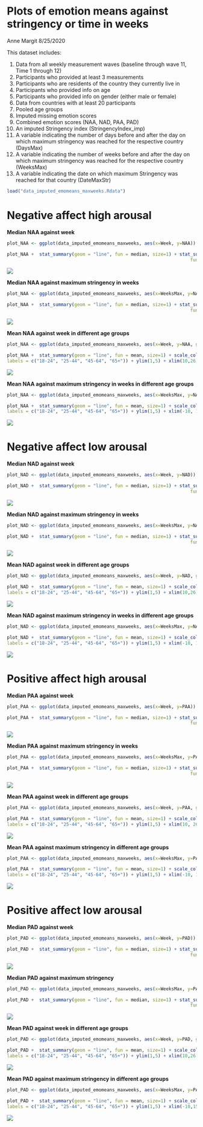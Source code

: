 Plots of emotion means against stringency or time in weeks
================
Anne Margit
8/25/2020

This dataset includes:

1.  Data from all weekly measurement waves (baseline through wave 11,
    Time 1 through 12)
2.  Participants who provided at least 3 measurements
3.  Participants who are residents of the country they currently live in
4.  Participants who provided info on age
5.  Participants who provided info on gender (either male or female)
6.  Data from countries with at least 20 participants
7.  Pooled age groups
8.  Imputed missing emotion scores
9.  Combined emotion scores (NAA, NAD, PAA, PAD)
10. An imputed Stringency index (StringencyIndex\_imp)
11. A variable indicating the number of days before and after the day on
    which maximum stringency was reached for the respective country
    (DaysMax)
12. A variable indicating the number of weeks before and after the day
    on which maximum stringency was reached for the respective country
    (WeeksMax)
13. A variable indicating the date on which maximum Stringency was
    reached for that country (DateMaxStr)

<!-- end list -->

``` r
load("data_imputed_emomeans_maxweeks.Rdata")
```

# Negative affect high arousal

**Median NAA against week**

``` r
plot_NAA <- ggplot(data_imputed_emomeans_maxweeks, aes(x=Week, y=NAA))

plot_NAA +  stat_summary(geom = "line", fun = median, size=1) + stat_summary(fun.data = median_hilow, 
                                                                    fun.args = (conf.int=.5)) + ylim(1,5) + xlim(10,26)
```

![](Plots-of-emotion-means-against-stringency-or-time-in-weeks_files/figure-gfm/unnamed-chunk-3-1.png)<!-- -->

**Median NAA against maximum stringency in
weeks**

``` r
plot_NAA <- ggplot(data_imputed_emomeans_maxweeks, aes(x=WeeksMax, y=NAA))

plot_NAA +  stat_summary(geom = "line", fun = median, size=1) + stat_summary(fun.data = median_hilow, 
                                                                    fun.args = (conf.int=.5)) + ylim(1,5) + xlim(-10, 15)
```

![](Plots-of-emotion-means-against-stringency-or-time-in-weeks_files/figure-gfm/unnamed-chunk-4-1.png)<!-- -->

**Mean NAA against week in different age
groups**

``` r
plot_NAA <- ggplot(data_imputed_emomeans_maxweeks, aes(x=Week, y=NAA, group = Age_new, color = Age_new))

plot_NAA +  stat_summary(geom = "line", fun = mean, size=1) + scale_colour_discrete(name = "Age", 
labels = c("18-24", "25-44", "45-64", "65+")) + ylim(1,5) + xlim(10,26)
```

![](Plots-of-emotion-means-against-stringency-or-time-in-weeks_files/figure-gfm/unnamed-chunk-5-1.png)<!-- -->

**Mean NAA against maximum stringency in weeks in different age
groups**

``` r
plot_NAA <- ggplot(data_imputed_emomeans_maxweeks, aes(x=WeeksMax, y=NAA, group = Age_new, color = Age_new))

plot_NAA +  stat_summary(geom = "line", fun = mean, size=1) + scale_colour_discrete(name = "Age", 
labels = c("18-24", "25-44", "45-64", "65+")) + ylim(1,5) + xlim(-10, 15)
```

![](Plots-of-emotion-means-against-stringency-or-time-in-weeks_files/figure-gfm/unnamed-chunk-6-1.png)<!-- -->

# Negative affect low arousal

**Median NAD against week**

``` r
plot_NAD <- ggplot(data_imputed_emomeans_maxweeks, aes(x=Week, y=NAD))

plot_NAD +  stat_summary(geom = "line", fun = median, size=1) + stat_summary(fun.data = median_hilow, 
                                                                    fun.args = (conf.int=.5)) + ylim(1,5) + xlim(10,26)
```

![](Plots-of-emotion-means-against-stringency-or-time-in-weeks_files/figure-gfm/unnamed-chunk-7-1.png)<!-- -->

**Median NAD against maximum stringency in
weeks**

``` r
plot_NAD <- ggplot(data_imputed_emomeans_maxweeks, aes(x=WeeksMax, y=NAD))

plot_NAD +  stat_summary(geom = "line", fun = median, size=1) + stat_summary(fun.data = median_hilow, 
                                                                    fun.args = (conf.int=.5)) + ylim(1,5) + xlim(-10, 15)
```

![](Plots-of-emotion-means-against-stringency-or-time-in-weeks_files/figure-gfm/unnamed-chunk-8-1.png)<!-- -->

**Mean NAD against week in different age
groups**

``` r
plot_NAD <- ggplot(data_imputed_emomeans_maxweeks, aes(x=Week, y=NAD, group = Age_new, color = Age_new))

plot_NAD +  stat_summary(geom = "line", fun = mean, size=1) + scale_colour_discrete(name = "Age", 
labels = c("18-24", "25-44", "45-64", "65+")) + ylim(1,5) + xlim(10,26)
```

![](Plots-of-emotion-means-against-stringency-or-time-in-weeks_files/figure-gfm/unnamed-chunk-9-1.png)<!-- -->

**Mean NAD against maximum stringency in weeks in different age
groups**

``` r
plot_NAD <- ggplot(data_imputed_emomeans_maxweeks, aes(x=WeeksMax, y=NAD, group = Age_new, color = Age_new))

plot_NAD +  stat_summary(geom = "line", fun = mean, size=1) + scale_colour_discrete(name = "Age", 
labels = c("18-24", "25-44", "45-64", "65+")) + ylim(1,5) + xlim(-10, 15)
```

![](Plots-of-emotion-means-against-stringency-or-time-in-weeks_files/figure-gfm/unnamed-chunk-10-1.png)<!-- -->

# Positive affect high arousal

**Median PAA against week**

``` r
plot_PAA <- ggplot(data_imputed_emomeans_maxweeks, aes(x=Week, y=PAA))

plot_PAA +  stat_summary(geom = "line", fun = median, size=1) + stat_summary(fun.data = median_hilow, 
                                                                    fun.args = (conf.int=.5)) + ylim(1,5) + xlim(10, 26)
```

![](Plots-of-emotion-means-against-stringency-or-time-in-weeks_files/figure-gfm/unnamed-chunk-11-1.png)<!-- -->

**Median PAA against maximum stringency in
weeks**

``` r
plot_PAA <- ggplot(data_imputed_emomeans_maxweeks, aes(x=WeeksMax, y=PAA))

plot_PAA +  stat_summary(geom = "line", fun = median, size=1) + stat_summary(fun.data = median_hilow, 
                                                                    fun.args = (conf.int=.5)) + ylim(1,5) + xlim(-10, 15)
```

![](Plots-of-emotion-means-against-stringency-or-time-in-weeks_files/figure-gfm/unnamed-chunk-12-1.png)<!-- -->

**Mean PAA against week in different age
groups**

``` r
plot_PAA <- ggplot(data_imputed_emomeans_maxweeks, aes(x=Week, y=PAA, group = Age_new, color = Age_new))

plot_PAA +  stat_summary(geom = "line", fun = mean, size=1) + scale_colour_discrete(name = "Age", 
labels = c("18-24", "25-44", "45-64", "65+")) + ylim(1,5) + xlim(10, 26)
```

![](Plots-of-emotion-means-against-stringency-or-time-in-weeks_files/figure-gfm/unnamed-chunk-13-1.png)<!-- -->

**Mean PAA against maximum stringency in different age
groups**

``` r
plot_PAA <- ggplot(data_imputed_emomeans_maxweeks, aes(x=WeeksMax, y=PAA, group = Age_new, color = Age_new))

plot_PAA +  stat_summary(geom = "line", fun = mean, size=1) + scale_colour_discrete(name = "Age", 
labels = c("18-24", "25-44", "45-64", "65+")) + ylim(1,5) + xlim(-10, 15)
```

![](Plots-of-emotion-means-against-stringency-or-time-in-weeks_files/figure-gfm/unnamed-chunk-14-1.png)<!-- -->

# Positive affect low arousal

**Median PAD against week**

``` r
plot_PAD <- ggplot(data_imputed_emomeans_maxweeks, aes(x=Week, y=PAD))

plot_PAD +  stat_summary(geom = "line", fun = median, size=1) + stat_summary(fun.data = median_hilow, 
                                                                    fun.args = (conf.int=.5)) + ylim(1,5) + xlim(10, 26)
```

![](Plots-of-emotion-means-against-stringency-or-time-in-weeks_files/figure-gfm/unnamed-chunk-15-1.png)<!-- -->

**Median PAD against maximum
stringency**

``` r
plot_PAD <- ggplot(data_imputed_emomeans_maxweeks, aes(x=WeeksMax, y=PAD))

plot_PAD +  stat_summary(geom = "line", fun = median, size=1) + stat_summary(fun.data = median_hilow, 
                                                                    fun.args = (conf.int=.5)) + ylim(1,5) + xlim(-10,15)
```

![](Plots-of-emotion-means-against-stringency-or-time-in-weeks_files/figure-gfm/unnamed-chunk-16-1.png)<!-- -->

**Mean PAD against week in different age
groups**

``` r
plot_PAD <- ggplot(data_imputed_emomeans_maxweeks, aes(x=Week, y=PAD, group = Age_new, color = Age_new))

plot_PAD +  stat_summary(geom = "line", fun = mean, size=1) + scale_colour_discrete(name = "Age", 
labels = c("18-24", "25-44", "45-64", "65+")) + ylim(1,5) + xlim(10,26)
```

![](Plots-of-emotion-means-against-stringency-or-time-in-weeks_files/figure-gfm/unnamed-chunk-17-1.png)<!-- -->

**Mean PAD against maximum stringency in different age
groups**

``` r
plot_PAD <- ggplot(data_imputed_emomeans_maxweeks, aes(x=WeeksMax, y=PAD, group = Age_new, color = Age_new))

plot_PAD +  stat_summary(geom = "line", fun = mean, size=1) + scale_colour_discrete(name = "Age", 
labels = c("18-24", "25-44", "45-64", "65+")) + ylim(1,5) + xlim(-10,15)
```

![](Plots-of-emotion-means-against-stringency-or-time-in-weeks_files/figure-gfm/unnamed-chunk-18-1.png)<!-- -->
